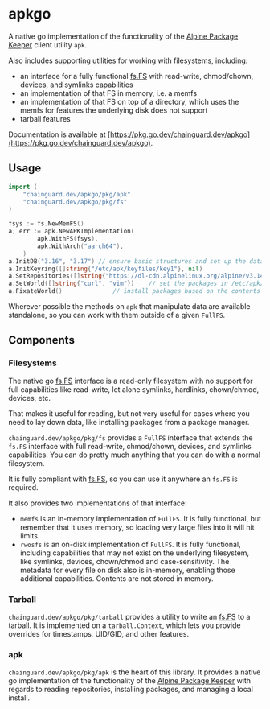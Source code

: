 # apkgo

A native go implementation of the functionality of the [Alpine Package Keeper](https://wiki.alpinelinux.org/wiki/Alpine_Package_Keeper)
client utility `apk`.

Also includes supporting utilities for working with filesystems, including:

* an interface for a fully functional [fs.FS](https://pkg.go.dev/io/fs#FS) with
read-write, chmod/chown, devices, and symlinks capabilities
* an implementation of that FS in memory, i.e. a memfs
* an implementation of that FS on top of a directory, which uses the memfs for features the underlying disk does not support
* tarball features

Documentation is available at [https://pkg.go.dev/chainguard.dev/apkgo](https://pkg.go.dev/chainguard.dev/apkgo).

## Usage

```go
import (
    "chainguard.dev/apkgo/pkg/apk"
    "chainguard.dev/apkgo/pkg/fs"
)

fsys := fs.NewMemFS()
a, err := apk.NewAPKImplementation(
		apk.WithFS(fsys),
		apk.WithArch("aarch64"),
	)
a.InitDB("3.16", "3.17") // ensure basic structures and set up the database, fetches keys for those OS versions
a.InitKeyring([]string{"/etc/apk/keyfiles/key1"}, nil)
a.SetRepositories([]string{"https://dl-cdn.alpinelinux.org/alpine/v3.14/main"})
a.SetWorld([]string{"curl", "vim"})    // set the packages in /etc/apk/world
a.FixateWorld()              // install packages based on the contents of /etc/apk/world
```

Wherever possible the methods on `apk` that manipulate data are available standalone,
so you can work with them outside of a given `FullFS`.

## Components

### Filesystems

The native go [fs.FS](https://pkg.go.dev/io/fs#FS) interface is a read-only filesystem
with no support for full capabilities like read-write, let alone symlinks, hardlinks,
chown/chmod, devices, etc.

That makes it useful for reading, but not very useful for cases where you need to lay
down data, like installing packages from a package manager.

`chainguard.dev/apkgo/pkg/fs` provides a `FullFS` interface that extends the
`fs.FS` interface with full read-write, chmod/chown, devices, and symlinks capabilities.
You can do pretty much anything that you can do with a normal filesystem.

It is fully compliant with [fs.FS](https://pkg.go.dev/io/fs#FS), so you can use it
anywhere an `fs.FS` is required.

It also provides two implementations of that interface:

* `memfs` is an in-memory implementation of `FullFS`. It is fully functional, but remember that it uses memory, so loading very large files into it will hit limits.
* `rwosfs` is an on-disk implementation of `FullFS`. It is fully functional, including capabilities that may not exist on the underlying filesystem, like symlinks, devices, chown/chmod and case-sensitivity. The metadata for every file on disk also is in-memory, enabling those additional capabilities. Contents are not stored in memory.

### Tarball

`chainguard.dev/apkgo/pkg/tarball` provides a utility to write an [fs.FS](https://pkg.go.dev/io/fs#FS) to a tarball. It is implemented on a `tarball.Context`, which lets
you provide overrides for timestamps, UID/GID, and other features.

### apk

`chainguard.dev/apkgo/pkg/apk` is the heart of this library. It provides a native go
implementation of the functionality of the
[Alpine Package Keeper](https://wiki.alpinelinux.org/wiki/Alpine_Package_Keeper)
with regards to reading repositories, installing packages, and managing a local install.
